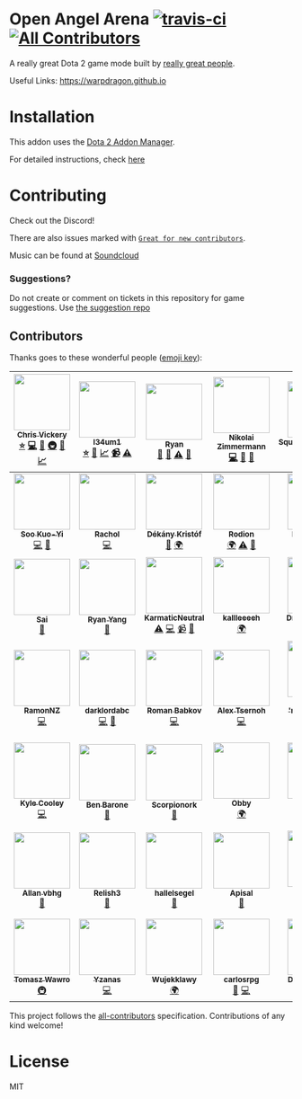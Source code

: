 # Open Angel Arena [![travis-ci](https://api.travis-ci.org/OpenAngelArena/oaa.svg?branch=master)](https://travis-ci.org/OpenAngelArena/oaa) [![All Contributors](https://img.shields.io/badge/all_contributors-47-orange.svg?style=flat-square)](#contributors)
A really great Dota 2 game mode built by [really great people](#contributors).

Useful Links: https://warpdragon.github.io

# Installation
This addon uses the [Dota 2 Addon Manager](https://github.com/chrisinajar/dota2-addon-manager).

For detailed instructions, check [here](docs/install.md)

# Contributing
Check out the Discord!

There are also issues marked with [`Great for new contributors`](https://github.com/OpenAngelArena/oaa/issues?q=is%3Aissue+is%3Aopen+label%3A%22great+for+new+contributor%22).

Music can be found at [Soundcloud][soundcloud-link]

### Suggestions?
Do not create or comment on tickets in this repository for game suggestions. Use [the suggestion repo](https://github.com/OpenAngelArena/suggestions/issues)

## Contributors

Thanks goes to these wonderful people ([emoji key](https://github.com/kentcdodds/all-contributors#emoji-key)):

<!-- ALL-CONTRIBUTORS-LIST:START - Do not remove or modify this section -->
<!-- prettier-ignore -->
| [<img src="https://avatars2.githubusercontent.com/u/422331?v=3" width="100px;"/><br /><sub><b>Chris Vickery</b></sub>](https://github.com/chrisinajar)<br />[⭐️](#founder-chrisinajar "Founded the project") [💻](https://github.com/OpenAngelArena/oaa/commits?author=chrisinajar "Code") [🔧](#tool-chrisinajar "Tools") [🚇](#infra-chrisinajar "Infrastructure (Hosting, Build-Tools, etc)") [🤔](#design-chrisinajar "Game design") [📈](#balance-chrisinajar "Balance") | [<img src="https://avatars2.githubusercontent.com/u/24982519?v=3" width="100px;"/><br /><sub><b>l34um1</b></sub>](https://github.com/l34Um1)<br />[⭐️](#founder-l34Um1 "Founded the project") [🤔](#design-l34Um1 "Game design") [📈](#balance-l34Um1 "Balance") [📹](#video-l34Um1 "Videos") [⚠️](https://github.com/OpenAngelArena/oaa/commits?author=l34Um1 "Tests") | [<img src="https://avatars1.githubusercontent.com/u/13878439?v=3" width="100px;"/><br /><sub><b>Ryan</b></sub>](https://github.com/warpdragon)<br />[📖](https://github.com/OpenAngelArena/oaa/commits?author=warpdragon "Documentation") [💬](#question-warpdragon "Answering Questions") [⚠️](https://github.com/OpenAngelArena/oaa/commits?author=warpdragon "Tests") [🎨](#art-warpdragon "Art and Map") | [<img src="https://avatars2.githubusercontent.com/u/14890588?v=3" width="100px;"/><br /><sub><b>Nikolai Zimmermann</b></sub>](http://icet-clan.de)<br />[💻](https://github.com/OpenAngelArena/oaa/commits?author=Chronophylos "Code") [📖](https://github.com/OpenAngelArena/oaa/commits?author=Chronophylos "Documentation") [💬](#question-Chronophylos "Answering Questions") | [<img src="https://avatars0.githubusercontent.com/u/12004592?v=3" width="100px;"/><br /><sub><b>SquawkyArctangent</b></sub>](https://github.com/SquawkyArctangent)<br />[💻](https://github.com/OpenAngelArena/oaa/commits?author=SquawkyArctangent "Code") [💬](#question-SquawkyArctangent "Answering Questions") | [<img src="https://avatars2.githubusercontent.com/u/20229029?v=3" width="100px;"/><br /><sub><b>salacryl</b></sub>](https://github.com/salacryl)<br />[💻](https://github.com/OpenAngelArena/oaa/commits?author=salacryl "Code") | [<img src="https://avatars0.githubusercontent.com/u/19353059?v=3" width="100px;"/><br /><sub><b>yahnich</b></sub>](https://github.com/Yahnich)<br />[💻](https://github.com/OpenAngelArena/oaa/commits?author=Yahnich "Code") |
| :---: | :---: | :---: | :---: | :---: | :---: | :---: |
| [<img src="https://avatars2.githubusercontent.com/u/17514824?v=3" width="100px;"/><br /><sub><b>Soo Kuo-Yi</b></sub>](https://github.com/Trildar)<br />[💻](https://github.com/OpenAngelArena/oaa/commits?author=Trildar "Code") [📖](https://github.com/OpenAngelArena/oaa/commits?author=Trildar "Documentation") | [<img src="https://avatars2.githubusercontent.com/u/6031252?v=3" width="100px;"/><br /><sub><b>Rachol</b></sub>](https://github.com/Rachol)<br />[💻](https://github.com/OpenAngelArena/oaa/commits?author=Rachol "Code") | [<img src="https://avatars2.githubusercontent.com/u/16646014?v=3" width="100px;"/><br /><sub><b>Dékány Kristóf</b></sub>](http://lyozsi.net)<br />[📖](https://github.com/OpenAngelArena/oaa/commits?author=zelding "Documentation") [🌍](#translation-zelding "Translation") | [<img src="https://avatars3.githubusercontent.com/u/25081663?v=3" width="100px;"/><br /><sub><b>Rodion</b></sub>](https://github.com/VoidsKeeper)<br />[🌍](#translation-VoidsKeeper "Translation") [⚠️](https://github.com/OpenAngelArena/oaa/commits?author=VoidsKeeper "Tests") [📖](https://github.com/OpenAngelArena/oaa/commits?author=VoidsKeeper "Documentation") | [<img src="https://avatars3.githubusercontent.com/u/6454468?v=3" width="100px;"/><br /><sub><b>Honeth &#124; Bob</b></sub>](https://github.com/Honeth)<br />[📖](https://github.com/OpenAngelArena/oaa/commits?author=Honeth "Documentation") [💻](https://github.com/OpenAngelArena/oaa/commits?author=Honeth "Code") | [<img src="https://avatars3.githubusercontent.com/u/25013178?v=3" width="100px;"/><br /><sub><b>Haganeko</b></sub>](https://github.com/Haganeko)<br />[🤔](#design-Haganeko "Game design") [📈](#balance-Haganeko "Balance") [🌍](#translation-Haganeko "Translation") | [<img src="https://avatars0.githubusercontent.com/u/24721342?v=3" width="100px;"/><br /><sub><b>MelonGod</b></sub>](https://github.com/Melongod)<br />[🤔](#design-Melongod "Game design") [📈](#balance-Melongod "Balance") |
| [<img src="https://avatars2.githubusercontent.com/u/13468?v=3" width="100px;"/><br /><sub><b>Sai</b></sub>](http://saicn.com/me)<br />[🎵](#music-Sai "Music") | [<img src="https://avatars0.githubusercontent.com/u/406434?v=3" width="100px;"/><br /><sub><b>Ryan Yang</b></sub>](https://github.com/ryanmusic)<br />[🎵](#music-ryanmusic "Music") | [<img src="https://avatars1.githubusercontent.com/u/24883381?v=3" width="100px;"/><br /><sub><b>KarmaticNeutral</b></sub>](https://github.com/KarmaticNeutral)<br />[⚠️](https://github.com/OpenAngelArena/oaa/commits?author=KarmaticNeutral "Tests") [💻](https://github.com/OpenAngelArena/oaa/commits?author=KarmaticNeutral "Code") [📹](#video-KarmaticNeutral "Videos") [💬](#question-KarmaticNeutral "Answering Questions") | [<img src="https://avatars0.githubusercontent.com/u/23362932?v=3" width="100px;"/><br /><sub><b>kallleeeeh</b></sub>](https://github.com/kallleeeeh)<br />[🌍](#translation-kallleeeeh "Translation") | [<img src="https://avatars3.githubusercontent.com/u/25020710?v=3" width="100px;"/><br /><sub><b>DrWallaceBreen</b></sub>](https://github.com/DrWallaceBreen)<br />[🌍](#translation-DrWallaceBreen "Translation") | [<img src="https://avatars2.githubusercontent.com/u/24750146?v=3" width="100px;"/><br /><sub><b>DJBotan</b></sub>](https://github.com/DJBotan)<br />[🌍](#translation-DJBotan "Translation") | [<img src="https://avatars2.githubusercontent.com/u/7379439?v=3" width="100px;"/><br /><sub><b>Evan W</b></sub>](https://github.com/spar36)<br />[💻](https://github.com/OpenAngelArena/oaa/commits?author=spar36 "Code") [📖](https://github.com/OpenAngelArena/oaa/commits?author=spar36 "Documentation") [💬](#question-spar36 "Answering Questions") |
| [<img src="https://avatars1.githubusercontent.com/u/25876203?v=3" width="100px;"/><br /><sub><b>RamonNZ</b></sub>](https://github.com/RamonNZ)<br />[💻](https://github.com/OpenAngelArena/oaa/commits?author=RamonNZ "Code") | [<img src="https://avatars3.githubusercontent.com/u/16277198?v=3" width="100px;"/><br /><sub><b>darklordabc</b></sub>](https://github.com/darklordabc)<br />[💻](https://github.com/OpenAngelArena/oaa/commits?author=darklordabc "Code") [💬](#question-darklordabc "Answering Questions") | [<img src="https://avatars0.githubusercontent.com/u/18006043?v=3" width="100px;"/><br /><sub><b>Roman Babkov</b></sub>](https://github.com/Declow0)<br />[💻](https://github.com/OpenAngelArena/oaa/commits?author=Declow0 "Code") | [<img src="https://avatars1.githubusercontent.com/u/26527928?v=3" width="100px;"/><br /><sub><b>Alex Tsernoh</b></sub>](https://github.com/ProstoSanja)<br />[💻](https://github.com/OpenAngelArena/oaa/commits?author=ProstoSanja "Code") | [<img src="https://avatars2.githubusercontent.com/u/5710794?v=3" width="100px;"/><br /><sub><b>Rebedailo 'marengo_hue' Eugene</b></sub>](https://github.com/mokonaDesu)<br />[💻](https://github.com/OpenAngelArena/oaa/commits?author=mokonaDesu "Code") | [<img src="https://avatars3.githubusercontent.com/u/26558985?v=3" width="100px;"/><br /><sub><b>SphereKatzen</b></sub>](https://github.com/SphereKatzen)<br />[💻](https://github.com/OpenAngelArena/oaa/commits?author=SphereKatzen "Code") | [<img src="https://avatars2.githubusercontent.com/u/9335375?v=3" width="100px;"/><br /><sub><b>Reinhard Bronner</b></sub>](https://github.com/Relacibo)<br />[📖](https://github.com/OpenAngelArena/oaa/commits?author=Relacibo "Documentation") |
| [<img src="https://avatars0.githubusercontent.com/u/4952410?v=3" width="100px;"/><br /><sub><b>Kyle Cooley</b></sub>](https://github.com/Aesylwinn)<br />[💻](https://github.com/OpenAngelArena/oaa/commits?author=Aesylwinn "Code") | [<img src="https://cdn.discordapp.com/avatars/158535306147135488/2c2a36fd7d3d80538bf9e903d1b6d79b.png" width="100px;"/><br /><sub><b>Ben Barone</b></sub>](https://bbk.artstation.com)<br />[🎨](#art "Art and Map") | <img src="https://cdn.discordapp.com/avatars/258308670784274443/69730bb3541ab01201652601c178e140.png" width="100px;"/><br /><sub><b>Scorpionork</b></sub><br />[🎨](#art "Art and Map") | <img src="https://cdn.discordapp.com/avatars/148757411363160064/ebeddca1eef8ea96236dfaabd9f02484.png" width="100px;"/><br /><sub><b>Obby</b></sub><br />[🌍](#translation "Translation") | [<img src="https://avatars1.githubusercontent.com/u/27459216?v=3" width="100px;"/><br /><sub><b>imaGecko</b></sub>](https://github.com/imaGecko)<br />[📖](https://github.com/OpenAngelArena/oaa/commits?author=imaGecko "Documentation") [📈](#balance-imaGecko "Balance") [⚠️](https://github.com/OpenAngelArena/oaa/commits?author=imaGecko "Tests") [💻](https://github.com/OpenAngelArena/oaa/commits?author=imaGecko "Code") | [<img src="https://avatars2.githubusercontent.com/u/27927072?v=3" width="100px;"/><br /><sub><b>Minnakht</b></sub>](https://github.com/Minnakht)<br />[📈](#balance-Minnakht "Balance") [⚠️](https://github.com/OpenAngelArena/oaa/commits?author=Minnakht "Tests") | [<img src="https://avatars3.githubusercontent.com/u/27155065?v=3" width="100px;"/><br /><sub><b>RionTwist</b></sub>](https://github.com/RionTwist)<br />[🎨](#art-RionTwist "Art and Map") |
| [<img src="https://avatars3.githubusercontent.com/u/28544192?v=3" width="100px;"/><br /><sub><b>Allan vbhg</b></sub>](https://github.com/allanvbhg)<br />[🎨](#art-allanvbhg "Art and Map") | [<img src="https://avatars3.githubusercontent.com/u/25075398?v=3" width="100px;"/><br /><sub><b>Relish3</b></sub>](https://github.com/Relish3)<br />[🎨](#art-Relish3 "Art and Map") | [<img src="https://avatars0.githubusercontent.com/u/28509704?v=3" width="100px;"/><br /><sub><b>hallelsegel</b></sub>](https://github.com/hallelsegel)<br />[🎨](#art-hallelsegel "Art and Map") | [<img src="https://avatars1.githubusercontent.com/u/25623847?v=3" width="100px;"/><br /><sub><b>Apisal</b></sub>](https://github.com/Apisal)<br />[🎨](#art-Apisal "Art and Map") | [<img src="https://avatars2.githubusercontent.com/u/25973096?v=3" width="100px;"/><br /><sub><b>Robert Fiola</b></sub>](https://sites.google.com/view/robertfiola/home)<br />[📈](#balance-FiolaRobert "Balance") | [<img src="https://avatars3.githubusercontent.com/u/17147921?v=4" width="100px;"/><br /><sub><b>Daniel Velasquez</b></sub>](https://github.com/Anemolo)<br />[💻](https://github.com/OpenAngelArena/oaa/commits?author=Anemolo "Code") | [<img src="https://avatars1.githubusercontent.com/u/32210043?v=4" width="100px;"/><br /><sub><b>Samuel</b></sub>](https://github.com/Satsaa)<br />[🎨](#art-Satsaa "Art and Map") [💻](https://github.com/OpenAngelArena/oaa/commits?author=Satsaa "Code") |
| [<img src="https://avatars2.githubusercontent.com/u/1982987?v=4" width="100px;"/><br /><sub><b>Tomasz Wawro</b></sub>](https://github.com/wuwer)<br />[🚇](#infra-wuwer "Infrastructure (Hosting, Build-Tools, etc)") | [<img src="https://avatars1.githubusercontent.com/u/31249492?v=4" width="100px;"/><br /><sub><b>Yzanas</b></sub>](https://github.com/Yzanas)<br />[💻](https://github.com/OpenAngelArena/oaa/commits?author=Yzanas "Code") | [<img src="https://avatars1.githubusercontent.com/u/25621896?v=4" width="100px;"/><br /><sub><b>Wujekklawy</b></sub>](https://github.com/Wujekklawy)<br />[🌍](#translation-Wujekklawy "Translation") | [<img src="https://avatars0.githubusercontent.com/u/759671?v=4" width="100px;"/><br /><sub><b>carlosrpg</b></sub>](https://github.com/carlosrpg)<br />[🎨](#art-carlosrpg "Art and Map") [💻](https://github.com/OpenAngelArena/oaa/commits?author=carlosrpg "Code") | [<img src="https://avatars3.githubusercontent.com/u/9365457?v=4" width="100px;"/><br /><sub><b>Dennis Heperol</b></sub>](https://github.com/Zarnotox)<br />[💻](https://github.com/OpenAngelArena/oaa/commits?author=Zarnotox "Code") [🎨](#art-Zarnotox "Art and Map") |
<!-- ALL-CONTRIBUTORS-LIST:END -->

This project follows the [all-contributors](https://github.com/kentcdodds/all-contributors) specification. Contributions of any kind welcome!

# License
MIT

[soundcloud-link]: https://soundcloud.com/OpenAngelArena "Music for Open Angel Arena"
[discord-link]: https://discord.gg/WNFBB4d "Open Angel Arena Discord Instant Invite"
